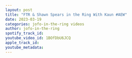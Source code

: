 ```yaml
---
layout: post
title: "FTR & Shawn Spears in the Ring With Kaun #AEW"
date: 2023-03-19
categories: jofo-in-the-ring videos
author: jofo-in-the-ring
spotify_track_id: 
youtube_video_id: 1BOfDbU6JCQ
apple_track_id: 
youtube_metadata: 
---
```

